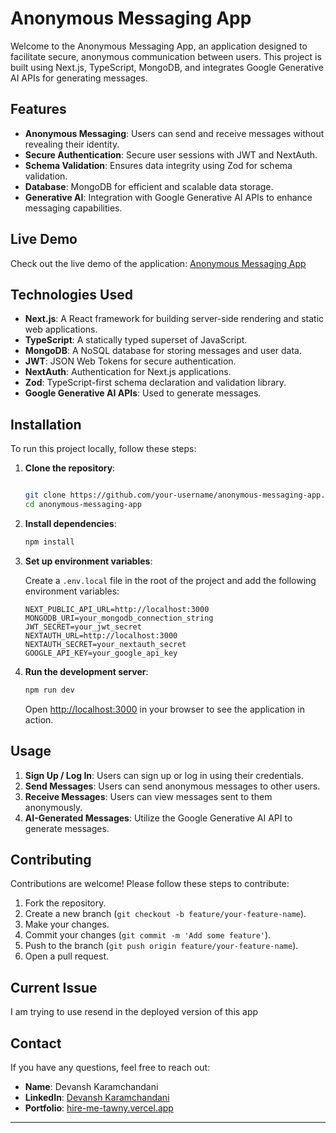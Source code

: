 # Anonymous Messaging App

Welcome to the Anonymous Messaging App, an application designed to facilitate secure, anonymous communication between users. This project is built using Next.js, TypeScript, MongoDB, and integrates Google Generative AI APIs for generating messages.

## Features

- **Anonymous Messaging**: Users can send and receive messages without revealing their identity.
- **Secure Authentication**: Secure user sessions with JWT and NextAuth.
- **Schema Validation**: Ensures data integrity using Zod for schema validation.
- **Database**: MongoDB for efficient and scalable data storage.
- **Generative AI**: Integration with Google Generative AI APIs to enhance messaging capabilities.

## Live Demo

Check out the live demo of the application: [Anonymous Messaging App](https://anonymous-feedback-rho.vercel.app/)

## Technologies Used

- **Next.js**: A React framework for building server-side rendering and static web applications.
- **TypeScript**: A statically typed superset of JavaScript.
- **MongoDB**: A NoSQL database for storing messages and user data.
- **JWT**: JSON Web Tokens for secure authentication.
- **NextAuth**: Authentication for Next.js applications.
- **Zod**: TypeScript-first schema declaration and validation library.
- **Google Generative AI APIs**: Used to generate messages.

## Installation

To run this project locally, follow these steps:

1. **Clone the repository**:

   ```bash

   git clone https://github.com/your-username/anonymous-messaging-app.git
   cd anonymous-messaging-app
   ```

2. **Install dependencies**:

   ```bash
   npm install
   ```

3. **Set up environment variables**:

   Create a `.env.local` file in the root of the project and add the following environment variables:

   ```env
   NEXT_PUBLIC_API_URL=http://localhost:3000
   MONGODB_URI=your_mongodb_connection_string
   JWT_SECRET=your_jwt_secret
   NEXTAUTH_URL=http://localhost:3000
   NEXTAUTH_SECRET=your_nextauth_secret
   GOOGLE_API_KEY=your_google_api_key
   ```

4. **Run the development server**:

   ```bash
   npm run dev
   ```

   Open [http://localhost:3000](http://localhost:3000) in your browser to see the application in action.

## Usage

1. **Sign Up / Log In**: Users can sign up or log in using their credentials.
2. **Send Messages**: Users can send anonymous messages to other users.
3. **Receive Messages**: Users can view messages sent to them anonymously.
4. **AI-Generated Messages**: Utilize the Google Generative AI API to generate messages.

## Contributing

Contributions are welcome! Please follow these steps to contribute:

1. Fork the repository.
2. Create a new branch (`git checkout -b feature/your-feature-name`).
3. Make your changes.
4. Commit your changes (`git commit -m 'Add some feature'`).
5. Push to the branch (`git push origin feature/your-feature-name`).
6. Open a pull request.

## Current Issue
I am trying to use resend in the deployed version of this app 


## Contact

If you have any questions, feel free to reach out:

- **Name**: Devansh Karamchandani
- **LinkedIn**: [Devansh Karamchandani](https://www.linkedin.com/in/devansh-karamchandani-32a083243/)
- **Portfolio**: [hire-me-tawny.vercel.app](https://hire-me-tawny.vercel.app/)

---
